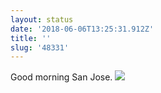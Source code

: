 ```yaml
---
layout: status
date: '2018-06-06T13:25:31.912Z'
title: ''
slug: '48331'
---
```

Good morning San Jose.
![](http://share.hartl.co/wwdc18-4.jpg)
